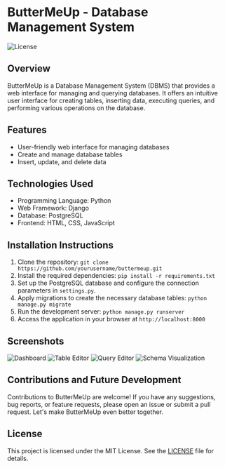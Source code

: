 # ButterMeUp - Database Management System

![License](https://img.shields.io/badge/License-MIT-blue.svg)

## Overview
ButterMeUp is a Database Management System (DBMS) that provides a web interface for managing and querying databases. It offers an intuitive user interface for creating tables, inserting data, executing queries, and performing various operations on the database.

## Features
- User-friendly web interface for managing databases
- Create and manage database tables
- Insert, update, and delete data

## Technologies Used
- Programming Language: Python
- Web Framework: Django
- Database: PostgreSQL
- Frontend: HTML, CSS, JavaScript

## Installation Instructions
1. Clone the repository: `git clone https://github.com/yourusername/buttermeup.git`
2. Install the required dependencies: `pip install -r requirements.txt`
3. Set up the PostgreSQL database and configure the connection parameters in `settings.py`.
4. Apply migrations to create the necessary database tables: `python manage.py migrate`
5. Run the development server: `python manage.py runserver`
6. Access the application in your browser at `http://localhost:8000`



## Screenshots
![Dashboard](./screenshots/dashboard.png)
![Table Editor](./screenshots/table_editor.png)
![Query Editor](./screenshots/query_editor.png)
![Schema Visualization](./screenshots/schema_visualization.png)

## Contributions and Future Development
Contributions to ButterMeUp are welcome! If you have any suggestions, bug reports, or feature requests, please open an issue or submit a pull request. Let's make ButterMeUp even better together.

## License
This project is licensed under the MIT License. See the [LICENSE](LICENSE) file for details.
